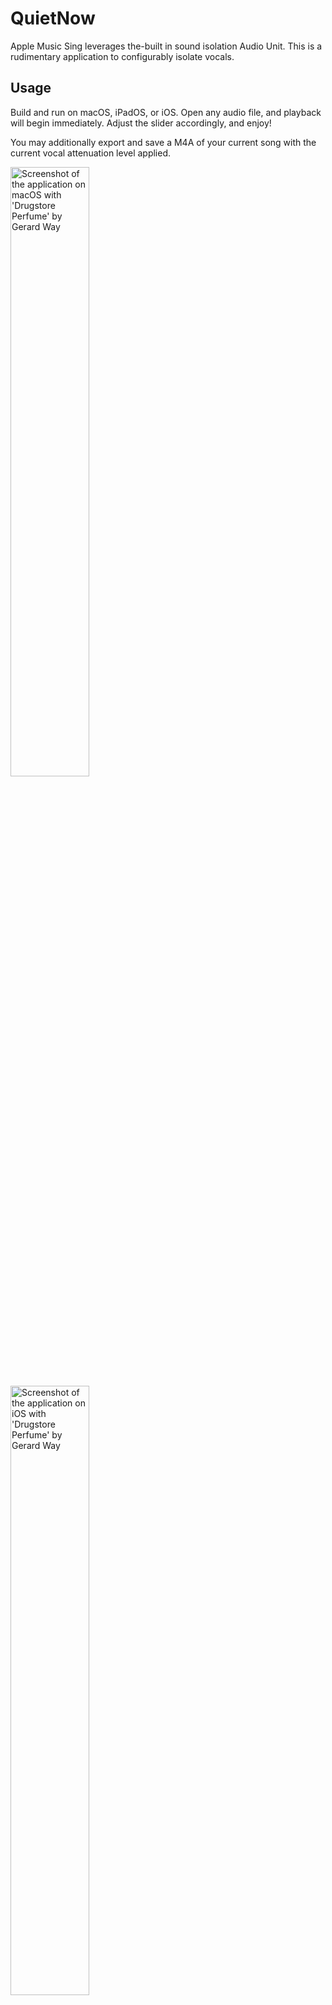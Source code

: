 # QuietNow

Apple Music Sing leverages the-built in sound isolation Audio Unit. This is a rudimentary application to configurably isolate vocals.

## Usage
Build and run on macOS, iPadOS, or iOS. Open any audio file, and playback will begin immediately. Adjust the slider accordingly, and enjoy!

You may additionally export and save a M4A of your current song with the current vocal attenuation level applied.

<img src="https://owo.whats-th.is/4higMn8.png" alt="Screenshot of the application on macOS with 'Drugstore Perfume' by Gerard Way" width="50%" />

<img src="https://owo.whats-th.is/AKtFeUC.png" alt="Screenshot of the application on iOS with 'Drugstore Perfume' by Gerard Way" height="50%" />

(I did say it was rudimentary. Hopefully it will serve as an example how to leverage the audio unit :)

## Vocal Isolation?
Beginning in iOS 16.0 and macOS 13.0, a new audio unit entitled [AUSoundIsolation](https://developer.apple.com/documentation/audiotoolbox/1584154-effect_audio_unit_subtypes/kaudiounitsubtype_ausoundisolation) silently appeared.
As of writing:
 - If you search the unit's name's on GitHub, there are 9 results.
 - If you search this on Google/Bing/[...], the majority of results are Audacity users complaining about it being incompatible.

(...in other words, another typical unannounced and undocumented addition. Thanks, Apple!)

This unit is silently the backbone of [Apple Music Sing](https://support.apple.com/guide/iphone/apple-music-sing-iphe16e0f316/ios). A custom neural network is applied to the isolation audio unit, separating and reducing vocals. This is done entirely on-device, hence Apple's mention of:
> Apple Music Sing is available on iPhone 11 and later and iPhone SE (3rd generation) using iOS 16.2 or later.

This aligns with their second-generation neural engine (present in A13 and above).

### Audio Unit Parameters
| Parameter ID | Name          | Value | Description  |
| ------------ | ------------- | ----- | ------------ |
| 95782        | UseTuningMode | 1.0   | The default is 1.0, used as a boolean. |
| 95783        | TuningMode    | 1.0   | Similarly, this is set to 1.0.         |
| 0            | `kAUSoundIsolationParam_WetDryMixPercent` | 85.0 | The amount to remove vocals by. Should be 0.0 to 100.0 - any value above increases vocal volumes significantly. (Try 1000.0 with your volume set to 1%.) |

### Audio Unit Properties
| Property ID  | Name                              | Description  |
| ------------ | --------------------------------- | ------------ |
| 7000         | CoreAudioReporterTimePeriod       | ?            |
| 30000        | NeuralNetPlistPathOverride        | The path to load the property list named `aufx-nnet-appl.plist` for the neural network.
| 40000        | NeuralNetModelNetPathBaseOverride | The directory to load weights and so forth from. If not specificed, the `ModelNetPathBase` within its property list is utilized. |
| 50000        | DeverbPresetPathOverride          | ?            |
| 60000        | DenoisePresetPath                 | ?            |

(If you're a lone soul frantically searching for what these are in the near future, pull requests with their description would be much appreciated.)

MediaPlaybackCore.framework (providing this functionality) appears to only set "NeuralNetModelNetPathBase" and "NeuralNetModelNetPathBaseOverride", and by default sets "DereverbPresetPathOverride" to null (thus disabling it).

Despite how Apple Music applies it, lyrics (whether timed, or timed by word) are not a factor whatsoever in the model. This is especially apparent if you listen to any song where vocals are distorted, or background instrumentals drown out vocals. I imagine Apple simply does not provide the option for non-timed songs because karaoke wouldn't be nearly as fun.
